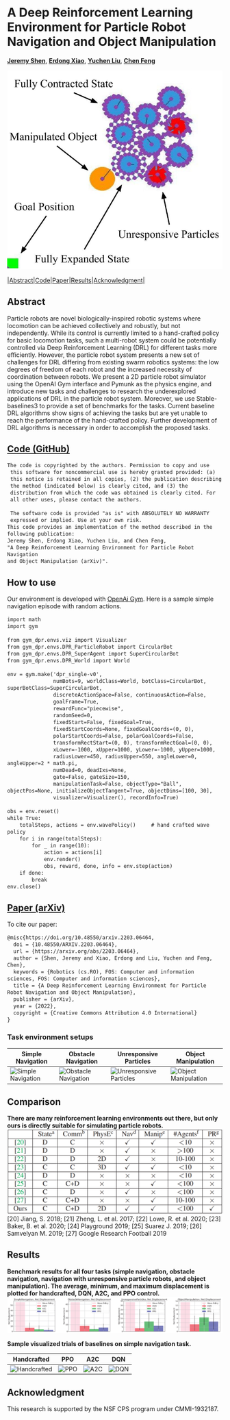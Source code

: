 # A Deep Reinforcement Learning Environment for Particle Robot Navigation and Object Manipulation

[**Jeremy Shen**](https://github.com/jshen04), [**Erdong Xiao**](https://github.com/ErdongXiao), [**Yuchen Liu**](https://github.com/Rtlyc), [**Chen Feng**](https://engineering.nyu.edu/faculty/chen-feng)

![Overview](https://raw.githubusercontent.com/ai4ce/DeepParticleRobot/main/docs/figs/environment_overview.jpg)

|[Abstract](#abstract)|[Code](#code-github)|[Paper](#paper-arxiv)|[Results](#results)|[Acknowledgment](#acknowledgment)|

## Abstract
Particle robots are novel biologically-inspired robotic systems where locomotion can be achieved collectively and robustly, but not independently. While its control is currently limited to a hand-crafted policy for basic locomotion tasks, such a multi-robot system could be potentially controlled via Deep Reinforcement Learning (DRL) for different tasks more efficiently. However, the particle robot system presents a new set of challenges for DRL differing from existing swarm robotics systems: the low degrees of freedom of each robot and the increased necessity of coordination between robots. We present a 2D particle robot simulator using the OpenAI Gym interface and Pymunk as the physics engine, and introduce new tasks and challenges to research the underexplored applications of DRL in the particle robot system. Moreover, we use Stable-baselines3 to provide a set of benchmarks for the tasks. Current baseline DRL algorithms show signs of achieving the tasks but are yet unable to reach the performance of the hand-crafted policy. Further development of DRL algorithms is necessary in order to accomplish the proposed tasks.

## [Code (GitHub)](https://github.com/ai4ce/DeepParticleRobot)
```
The code is copyrighted by the authors. Permission to copy and use 
 this software for noncommercial use is hereby granted provided: (a)
 this notice is retained in all copies, (2) the publication describing
 the method (indicated below) is clearly cited, and (3) the
 distribution from which the code was obtained is clearly cited. For
 all other uses, please contact the authors.
 
 The software code is provided "as is" with ABSOLUTELY NO WARRANTY
 expressed or implied. Use at your own risk.
This code provides an implementation of the method described in the
following publication: 
Jeremy Shen, Erdong Xiao, Yuchen Liu, and Chen Feng,    
"A Deep Reinforcement Learning Environment for Particle Robot Navigation 
and Object Manipulation (arXiv)". 
``` 
## How to use

Our environment is developed with [OpenAi Gym](https://gym.openai.com/). Here is a sample simple navigation episode with random actions.
```
import math
import gym

from gym_dpr.envs.viz import Visualizer
from gym_dpr.envs.DPR_ParticleRobot import CircularBot
from gym_dpr.envs.DPR_SuperAgent import SuperCircularBot
from gym_dpr.envs.DPR_World import World

env = gym.make('dpr_single-v0',
               numBots=9, worldClass=World, botClass=CircularBot, superBotClass=SuperCircularBot,
               discreteActionSpace=False, continuousAction=False,
               goalFrame=True,
               rewardFunc="piecewise",
               randomSeed=0,
               fixedStart=False, fixedGoal=True,
               fixedStartCoords=None, fixedGoalCoords=(0, 0),
               polarStartCoords=False, polarGoalCoords=False,
               transformRectStart=(0, 0), transformRectGoal=(0, 0),
               xLower=-1000, xUpper=1000, yLower=-1000, yUpper=1000,
               radiusLower=450, radiusUpper=550, angleLower=0, angleUpper=2 * math.pi,
               numDead=0, deadIxs=None,
               gate=False, gateSize=150,
               manipulationTask=False, objectType="Ball", objectPos=None, initializeObjectTangent=True, objectDims=[100, 30],
               visualizer=Visualizer(), recordInfo=True)

obs = env.reset()
while True:
    totalSteps, actions = env.wavePolicy()     # hand crafted wave policy
    for i in range(totalSteps):
        for _ in range(10):
            action = actions[i]
            env.render()
            obs, reward, done, info = env.step(action)
    if done:
        break
env.close()
```

## [Paper (arXiv)](https://arxiv.org/abs/2203.06464)
To cite our paper:
```
@misc{https://doi.org/10.48550/arxiv.2203.06464,
  doi = {10.48550/ARXIV.2203.06464},
  url = {https://arxiv.org/abs/2203.06464},
  author = {Shen, Jeremy and Xiao, Erdong and Liu, Yuchen and Feng, Chen},
  keywords = {Robotics (cs.RO), FOS: Computer and information sciences, FOS: Computer and information sciences},
  title = {A Deep Reinforcement Learning Environment for Particle Robot Navigation and Object Manipulation},
  publisher = {arXiv},
  year = {2022},
  copyright = {Creative Commons Attribution 4.0 International}
}
```

### Task environment setups  
| Simple Navigation | Obstacle Navigation | Unresponsive Particles | Object Manipulation |
|---|---|---|---|
|<img src="https://github.com/ai4ce/DeepParticleRobot/raw/main/docs/figs/sample%20tasks/handcrafted_simple.gif" alt="Simple Navigation" width="256">|<img src="https://github.com/ai4ce/DeepParticleRobot/raw/main/docs/figs/sample%20tasks/handcrafted_obstacle.gif" alt="Obstacle Navigation" width="256">|<img src="https://github.com/ai4ce/DeepParticleRobot/raw/main/docs/figs/sample%20tasks/handcrafted_unresponsive.gif" alt="Unresponsive Particles" width="256">|<img src="https://github.com/ai4ce/DeepParticleRobot/raw/main/docs/figs/sample%20tasks/handcrafted_object.gif" alt="Object Manipulation" width="256">|

## Comparison 
**There are many reinforcement learning environments out there, but only ours is directly suitable for simulating particle robots.**
![table](https://raw.githubusercontent.com/ai4ce/DeepParticleRobot/main/docs/figs/related_works.png)
[20] Jiang, S. 2018; [21] Zheng, L. et al. 2017; [22] Lowe, R. et al. 2020; [23] Baker, B. et al. 2020; [24] Playground 2019; [25] Suarez J. 2019; [26] Samvelyan M. 2019; [27] Google Research Football 2019

## Results
**Benchmark results for all four tasks (simple navigation, obstacle navigation, navigation with unresponsive particle robots, and object manipulation). The average, minimum, and maximum displacement is plotted for handcrafted, DQN, A2C, and PPO control.**
![Baseline_plots](https://raw.githubusercontent.com/ai4ce/DeepParticleRobot/main/docs/figs/net_displacement_results.png)

**Sample visualized trials of baselines on simple navigation task.**

| Handcrafted | PPO | A2C | DQN |
|---|---|---|---|
|<img src="https://github.com/ai4ce/DeepParticleRobot/raw/main/docs/figs/baseline%20gifs/handcrafted_baseline.gif" alt="Handcrafted" width="256">|<img src="https://github.com/ai4ce/DeepParticleRobot/raw/main/docs/figs/baseline%20gifs/ppo_baseline.gif" alt="PPO" width="256">|<img src="https://github.com/ai4ce/DeepParticleRobot/raw/main/docs/figs/baseline%20gifs/a2c_baseline.gif" alt="A2C" width="256">|<img src="https://github.com/ai4ce/DeepParticleRobot/raw/main/docs/figs/baseline%20gifs/dqn_baseline.gif" alt="DQN" width="256">|

## Acknowledgment
This research is supported by the NSF CPS program under CMMI-1932187.

<script type="text/javascript" src="//rf.revolvermaps.com/0/0/8.js?i=5au17e4sys6&amp;m=0&amp;c=ff0000&amp;cr1=ffffff&amp;f=arial&amp;l=33" async="async"></script>

